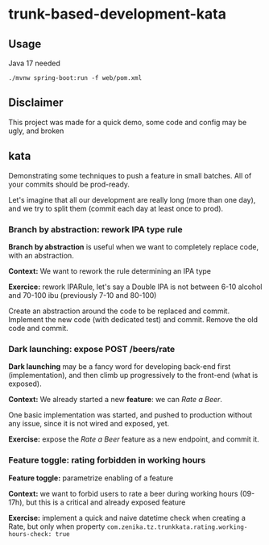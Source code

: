 # trunk-based-development-kata
## Usage
Java 17 needed

`./mvnw spring-boot:run -f web/pom.xml`

## Disclaimer
This project was made for a quick demo, some code and config may be ugly, and broken

## kata
Demonstrating some techniques to push a feature in small batches.
All of your commits should be prod-ready.

Let's imagine that all our development are really long (more than one day), and we try to split them (commit each day at least once to prod).

### Branch by abstraction: rework IPA type rule
**Branch by abstraction** is useful when we want to completely replace code, with an abstraction.

**Context:** We want to rework the rule determining an IPA type

**Exercice:** rework IPARule, let's say a Double IPA is not between 6-10 alcohol and 70-100 ibu (previously 7-10 and 80-100)

Create an abstraction around the code to be replaced and commit.
Implement the new code (with dedicated test) and commit.
Remove the old code and commit.

### Dark launching: expose POST /beers/rate
**Dark launching** may be a fancy word for developing back-end first (implementation), and then climb up progressively to the front-end (what is exposed).

**Context:** We already started a new **feature**: we can *Rate a Beer*.

One basic implementation was started, and pushed to production without any issue, since it is not wired and exposed, yet.

**Exercise:** expose the *Rate a Beer* feature as a new endpoint, and commit it.

### Feature toggle: rating forbidden in working hours
**Feature toggle:** parametrize enabling of a feature

**Context:** we want to forbid users to rate a beer during working hours (09-17h), but this is a critical and already exposed feature

**Exercise:** implement a quick and naive datetime check when creating a Rate, but only when property `com.zenika.tz.trunkkata.rating.working-hours-check: true`
